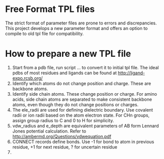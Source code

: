 # Free Format TPL files
The strict format of parameter files are prone to errors and discrepancies. This project develops a new parameter
format and offers an option to compile to old tpl file for compatibility.

# How to prepare a new TPL file
1. Start from a pdb file, run script ... to convert it to initial tpl file. The ideal pdbs of most residues and ligands can be found at
http://ligand-expo.rcsb.org/
2. Identify which atoms do not change position and charge. These are backbone atoms.
3. Identify side chain atoms. These change position or charge. For amino acids, side chain atoms are separated to make
consistent backbone atoms, even though they do not change positions or charges.
4. The ele_radii are used for defining dielectric boundary. Use covalent radii or ion radii based on the atom
electron state. For CHn groups, assign group radius to C and 0 to H for simplicity.
5. vdw_radius and e_depth are equivalent parameters of AB form Lennard Jones potential calculation. Refer to
http://ambermd.org/Questions/vdwequation.pdf
6. CONNECT records define bonds. Use -1 for bond to atom in previous residue, +1 for next residue, ? for uncertain
residue
7.